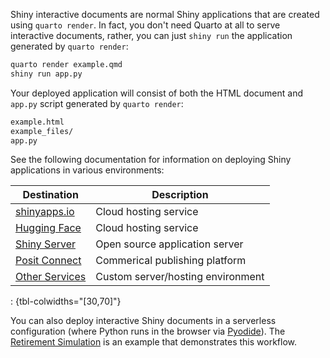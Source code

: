 Shiny interactive documents are normal Shiny applications that are created using `quarto render`. In fact, you don't need Quarto at all to serve interactive documents, rather, you can just `shiny run` the application generated by `quarto render`:

``` {.bash filename="Terminal"}
quarto render example.qmd
shiny run app.py
```

Your deployed application will consist of both the HTML document and `app.py` script generated by `quarto render`:

``` bash
example.html
example_files/
app.py
```

See the following documentation for information on deploying Shiny applications in various environments:

| Destination                                                                                           | Description                       |
|----------------------------------|--------------------------------------|
| [shinyapps.io](https://docs.posit.co/shinyapps.io/getting-started.html#working-with-shiny-for-python) | Cloud hosting service             |
| [Hugging Face](https://huggingface.co/docs/hub/spaces-sdks-docker-shiny#shiny-for-python)             | Cloud hosting service             |
| [Shiny Server](https://shiny.posit.co/py/docs/deploy.html#deploy-to-shiny-server-open-source)         | Open source application server    |
| [Posit Connect](https://shiny.posit.co/py/docs/deploy.html#deploy-to-posit-connect-commercial)        | Commerical publishing platform    |
| [Other Services](https://shiny.posit.co/py/docs/deploy.html#other-hosting-options)                    | Custom server/hosting environment |

: {tbl-colwidths="\[30,70\]"}

You can also deploy interactive Shiny documents in a serverless configuration (where Python runs in the browser via [Pyodide](https://pyodide.org/)). The [Retirement Simulation](https://github.com/wch/retirement-simulation-dashboard) is an example that demonstrates this workflow.